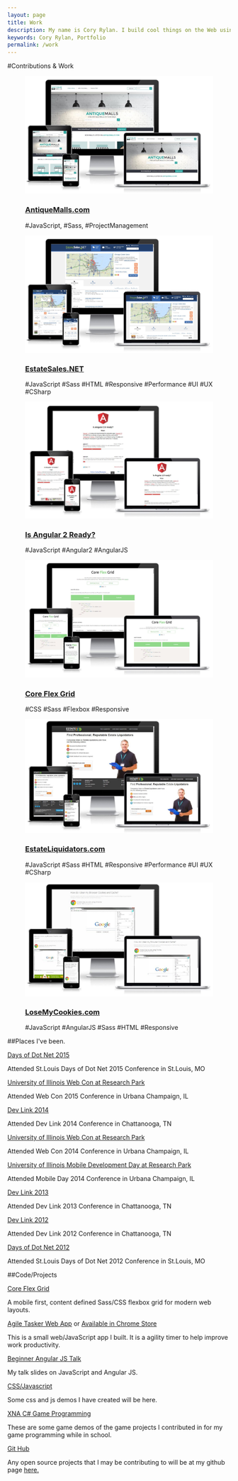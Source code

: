 ```yaml
---
layout: page
title: Work
description: My name is Cory Rylan. I build cool things on the Web using JavaScript and HTML5. Here is some of my work.
keywords: Cory Rylan, Portfolio
permalink: /work
---
```


#Contributions & Work


<figure class="effeckt-caption" data-effeckt-type="quarter-slide-up" itemscope itemtype="http://schema.org/WebPage">
    <meta itemprop="contributor" content="Cory Rylan" />
    <meta itemprop="publisher" content="Vintage Software" />
    <img src="/assets/images/work/antiquemalls-com.jpg" alt="" class="full-width">
    <figcaption>
        <div class="effeckt-figcaption-wrap">
            <a href="https://www.antiquemalls.com" target="_blank" itemprop="url">
                <h3 itemprop="name">AntiqueMalls.com</h3>
            </a>
            <p itemprop="about">#JavaScript, #Sass, #ProjectManagement</p>
        </div>
    </figcaption>
</figure>

<figure class="effeckt-caption" data-effeckt-type="quarter-slide-up" itemscope itemtype="http://schema.org/WebPage">
    <meta itemprop="contributor" content="Cory Rylan" />
    <meta itemprop="publisher" content="Vintage Software" />
    <img src="/assets/images/work/estatesales-net.jpg" alt="" class="full-width">
    <figcaption>
        <div class="effeckt-figcaption-wrap">
            <a href="http://www.EstateSales.NET" target="_blank" itemprop="url">
                <h3 itemprop="name">EstateSales.NET</h3>
            </a>
            <p itemprop="about">#JavaScript #Sass #HTML #Responsive #Performance #UI #UX #CSharp</p>
        </div>
    </figcaption>
</figure>

<figure class="effeckt-caption" data-effeckt-type="quarter-slide-up" itemscope itemtype="http://schema.org/WebPage">
    <meta itemprop="contributor" content="Cory Rylan" />
    <meta itemprop="publisher" content="Cory Rylan" />
    <img src="/assets/images/work/angular2-ready.jpg" alt="" class="full-width">
    <figcaption>
        <div class="effeckt-figcaption-wrap">
            <a href="https://splintercode.github.io/is-angular-2-ready/" target="_blank" itemprop="url">
                <h3 itemprop="name">Is Angular 2 Ready?</h3>
            </a>
            <p itemprop="about">#JavaScript #Angular2 #AngularJS</p>
        </div>
    </figcaption>
</figure>

<figure class="effeckt-caption" data-effeckt-type="quarter-slide-up" itemscope itemtype="http://schema.org/WebPage">
    <meta itemprop="contributor" content="Cory Rylan" />
    <meta itemprop="publisher" content="Cory Rylan" />
    <img src="/assets/images/work/core-flex-grid.jpg" alt="" class="full-width">
    <figcaption>
        <div class="effeckt-figcaption-wrap">
            <a href="https://splintercode.github.io/core-flex-grid/" target="_blank" itemprop="url">
                <h3 itemprop="name">Core Flex Grid</h3>
            </a>
            <p itemprop="about">#CSS #Sass #Flexbox #Responsive</p>
        </div>
    </figcaption>
</figure>

<figure class="effeckt-caption" data-effeckt-type="quarter-slide-up" itemscope itemtype="http://schema.org/WebPage">
    <meta itemprop="contributor" content="Cory Rylan" />
    <meta itemprop="publisher" content="Vintage Software" />
    <img src="/assets/images/work/estateliquidators-com.jpg" alt="" class="full-width">
    <figcaption>
        <div class="effeckt-figcaption-wrap">
            <a href="http://www.estateliquidators.com" target="_blank" itemprop="url">
                <h3 itemprop="name">EstateLiquidators.com</h3>
            </a>
            <p itemprop="about">#JavaScript #Sass #HTML #Responsive #Performance #UI #UX #CSharp </p>
        </div>
    </figcaption>
</figure>

<figure class="effeckt-caption" data-effeckt-type="quarter-slide-up" itemscope itemtype="http://schema.org/WebPage">
    <meta itemprop="contributor" content="Cory Rylan" />
    <meta itemprop="publisher" content="Cory Rylan" />
    <img src="/assets/images/work/losemycookies-com.jpg" alt="" class="full-width">
    <figcaption>
        <div class="effeckt-figcaption-wrap">
            <a href="http://losemycookies.com" target="_blank" itemprop="url">
                <h3 itemprop="name">LoseMyCookies.com</h3>
            </a>
            <p itemprop="about">#JavaScript #AngularJS #Sass #HTML #Responsive</p>
        </div>
    </figcaption>
</figure>

##Places I've been.

<section itemscope itemtype="http://schema.org/Event">
    <a href="http://www.stldodn.com/" target="_blank"><span itemprop="name">Days of Dot Net 2015</span></a>
    <p>
        Attended St.Louis Days of Dot Net 2015 Conference in
        <span itemprop="location" itemscope itemtype="http://schema.org/Place">
            <meta itemprop="name" content="St. Louis" />
            <span itemprop="address" itemscope itemtype="http://schema.org/PostalAddress">
                <span itemprop="addressLocality">St.Louis</span>,
                <span itemprop="addressRegion">MO</span>
            </span>
        </span>
        <meta itemprop="startDate" content="2015-11-12">
        <meta itemprop="endDate" content="2015-11-14">
    </p>
</section>

<section itemscope itemtype="http://schema.org/Event">
    <a href="http://webcon.illinois.edu/" target="_blank"><span itemprop="name">University of Illinois Web Con at Research Park</span></a>
    <p>
        Attended Web Con 2015 Conference in
        <span itemprop="location" itemscope itemtype="http://schema.org/Place">
            <meta itemprop="name" content="University of Illinois Research Park" />
            <span itemprop="address" itemscope itemtype="http://schema.org/PostalAddress">
                <span itemprop="addressLocality">Urbana Champaign</span>,
                <span itemprop="addressRegion">IL</span>
            </span>
        </span>
        <meta itemprop="startDate" content="2014-04-29">
        <meta itemprop="endDate" content="2014-04-30">
    </p>
</section>

<section itemscope itemtype="http://schema.org/Event">
    <a href="http://www.devlink.net/" target="_blank"><span itemprop="name">Dev Link 2014</span></a>
    <p>
        Attended Dev Link 2014 Conference in
        <span itemprop="location" itemscope itemtype="http://schema.org/Place">
            <meta itemprop="name" content="Marriott Convention Center" />
            <span itemprop="address" itemscope itemtype="http://schema.org/PostalAddress">
                <span itemprop="addressLocality">Chattanooga</span>,
                <span itemprop="addressRegion">TN</span>
            </span>
        </span>
        <meta itemprop="startDate" content="2014-08-26">
        <meta itemprop="endDate" content="2014-08-29">
    </p>
</section>

<section itemscope itemtype="http://schema.org/Event">
    <a href="http://webcon.illinois.edu/" target="_blank"><span itemprop="name">University of Illinois Web Con at Research Park</span></a>
    <p>
        Attended Web Con 2014 Conference in
        <span itemprop="location" itemscope itemtype="http://schema.org/Place">
            <meta itemprop="name" content="University of Illinois Research Park" />
            <span itemprop="address" itemscope itemtype="http://schema.org/PostalAddress">
                <span itemprop="addressLocality">Urbana Champaign</span>,
                <span itemprop="addressRegion">IL</span>
            </span>
        </span>
        <meta itemprop="startDate" content="2014-04-27">
        <meta itemprop="endDate" content="2014-04-28">
    </p>
</section>

<section itemscope itemtype="http://schema.org/Event">
    <a href="http://researchpark.illinois.edu/mobile-development-day" target="_blank"><span itemprop="name">University of Illinois Mobile Development Day at Research Park</span></a>
    <p>
        Attended Mobile Day 2014 Conference in
        <span itemprop="location" itemscope itemtype="http://schema.org/Place">
            <meta itemprop="name" content="University of Illinois Research Park" />
            <span itemprop="address" itemscope itemtype="http://schema.org/PostalAddress">
                <span itemprop="addressLocality">Urbana Champaign</span>,
                <span itemprop="addressRegion">IL</span>
            </span>
        </span>
        <meta itemprop="startDate" content="2014-01-31">
        <meta itemprop="endDate" content="2014-01-31">
    </p>
</section>

<section itemscope itemtype="http://schema.org/Event">
    <a href="http://www.devlink.net/" target="_blank"><span itemprop="name">Dev Link 2013</span></a>
    <p>
        Attended Dev Link 2013 Conference in
        <span itemprop="location" itemscope itemtype="http://schema.org/Place">
            <meta itemprop="name" content="Marriott Convention Center" />
            <span itemprop="address" itemscope itemtype="http://schema.org/PostalAddress">
                <span itemprop="addressLocality">Chattanooga</span>,
                <span itemprop="addressRegion">TN</span>
            </span>
        </span>
        <meta itemprop="startDate" content="2013-08-28">
        <meta itemprop="endDate" content="2013-08-30">
    </p>
</section>

<section itemscope itemtype="http://schema.org/Event">
    <a href="http://www.devlink.net/" target="_blank"><span itemprop="name">Dev Link 2012</span></a>
    <p>
        Attended Dev Link 2012 Conference in
        <span itemprop="location" itemscope itemtype="http://schema.org/Place">
            <meta itemprop="name" content="Marriott Convention Center" />
            <span itemprop="address" itemscope itemtype="http://schema.org/PostalAddress">
                <span itemprop="addressLocality">Chattanooga</span>,
                <span itemprop="addressRegion">TN</span>
            </span>
        </span>
        <meta itemprop="startDate" content="2012-08-01">
        <meta itemprop="endDate" content="2012-08-01">
    </p>
</section>

<section itemscope itemtype="http://schema.org/Event">
    <a href="http://www.stldodn.com/" target="_blank"><span itemprop="name">Days of Dot Net 2012</span></a>
    <p>
        Attended St.Louis Days of Dot Net 2012 Conference in
        <span itemprop="location" itemscope itemtype="http://schema.org/Place">
            <meta itemprop="name" content="St. Louis" />
            <span itemprop="address" itemscope itemtype="http://schema.org/PostalAddress">
                <span itemprop="addressLocality">St.Louis</span>,
                <span itemprop="addressRegion">MO</span>
            </span>
        </span>
        <meta itemprop="startDate" content="2012-08-02">
        <meta itemprop="endDate" content="2012-08-04">
    </p>
</section>

##Code/Projects

<section itemscope itemtype="http://schema.org/Code">
    <a href="https://splintercode.github.io/core-flex-grid/" itemprop="url codeRepository" target="_blank"><span itemprop="name">Core Flex Grid</span></a>
    <p itemprop="about">A mobile first, content defined <span itemprop="programmingLanguage">Sass</span>/<span itemprop="programmingLanguage">CSS</span> flexbox grid for modern web layouts.</p>
    <meta itemprop="author" content="Cory Rylan" />
    <meta itemprop="publisher" content="Cory Rylan" />
</section>
<section itemscope itemtype="http://schema.org/Code">
    <a href="http://splintercode.github.io/agile-tasker/App" itemprop="codeRepository" target="_blank"><span itemprop="name">Agile Tasker Web App</span></a> or <a href="https://chrome.google.com/webstore/detail/agile-tasker/cekjaaigjecmnocinpmmnaiilnnlkpln" target="_blank" itemprop="url">Available in Chrome Store</a>
    <p itemprop="about">This is a small web/<span itemprop="programmingLanguage">JavaScript</span> app I built. It is a agility timer to help improve work productivity.</p>
    <meta itemprop="author" content="Cory Rylan" />
    <meta itemprop="publisher" content="Cory Rylan" />
</section>
<section itemscope itemtype="http://schema.org/Code">
    <a href="http://splintercode.github.io/angularjs-talk/Slides/" itemprop="codeRepository" target="_blank"><span itemprop="name">Beginner Angular JS Talk</span></a>
    <p itemprop="about">My talk slides on <span itemprop="programmingLanguage">JavaScript</span> and <span itemprop="programmingLanguage">Angular JS</span>.</p>
    <meta itemprop="author" content="Cory Rylan" />
    <meta itemprop="publisher" content="Cory Rylan" />
</section>
<section itemscope itemtype="http://schema.org/Code">
    <a href="http://codepen.io/splintercode" itemprop="url codeRepository"><span itemprop="name"><span itemprop="programmingLanguage">CSS</span>/<span itemprop="programmingLanguage">Javascript</span></span></a>
    <p itemprop="about">Some css and js demos I have created will be here.</p>
    <meta itemprop="author" content="Cory Rylan" />
    <meta itemprop="publisher" content="Cory Rylan" />
</section>
<section itemscope itemtype="http://schema.org/Code">
    <a href="/xna" itemprop="url codeRepository"><span itemprop="name">XNA <span itemprop="programmingLanguage">C#</span> Game Programming</span></a>
    <p itemprop="about">These are some game demos of the game projects I contributed in for my game programming while in school.</p>
    <meta itemprop="contributor" content="Cory Rylan" />
    <meta itemprop="publisher" content="Cory Rylan" />
</section>
<section itemscope itemtype="http://schema.org/Code">
    <a href="http://github.com/splintercode" itemprop="url codeRepository" target="_blank"><span itemprop="name">Git Hub</span></a>
    <p itemprop="about">Any open source projects that I may be contributing to will be at my github page <a href="http://github.com/splintercode" target="_blank">here.</a></p>
    <meta itemprop="contributor" content="Cory Rylan" />
    <meta itemprop="publisher" content="Cory Rylan" />
</section>
